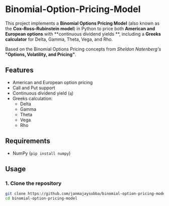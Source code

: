 # Binomial-Option-Pricing-Model
This project implements a **Binomial Options Pricing Model** (also known as the **Cox–Ross–Rubinstein model**) in Python to price both **American and European options** with **continuous dividend yields **, including a **Greeks calculator** for Delta, Gamma, Theta, Vega, and Rho.  

Based on the Binomial Options Pricing concepts from *Sheldon Natenberg's* **"Options, Volatility, and Pricing"**.

## Features
- American and European option pricing
- Call and Put support
- Continuous dividend yield (`q`)
- Greeks calculation:
  - Delta
  - Gamma
  - Theta
  - Vega
  - Rho

## Requirements
- NumPy (`pip install numpy`)

## Usage

### 1. Clone the repository
```bash
git clone https://github.com/janmajaysubba/binomial-option-pricing-model.git
cd binomial-option-pricing-model
  
